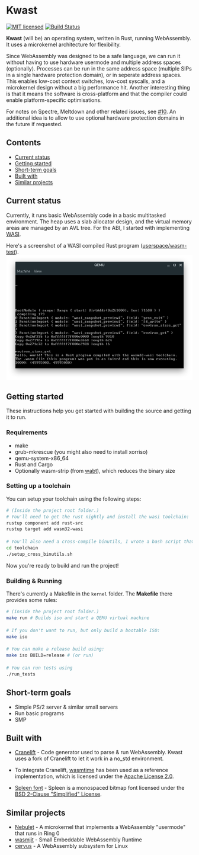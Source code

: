 # Kwast

[![MIT licensed](https://img.shields.io/badge/license-MIT-blue.svg)](./LICENSE) [![Build Status](https://travis-ci.com/kwast-os/kwast.svg?branch=main)](https://travis-ci.com/kwast-os/kwast)

**Kwast** (will be) an operating system, written in Rust, running WebAssembly. It uses a microkernel architecture for flexibility.

Since WebAssembly was designed to be a safe language, we can run it without having to use hardware usermode and multiple address spaces (optionally).
Processes can be run in the same address space (multiple SIPs in a single hardware protection domain), or in seperate address spaces.
This enables low-cost context switches, low-cost syscalls, and a microkernel design without a big performance hit.
Another interesting thing is that it means the software is cross-platform and that the compiler could enable platform-specific optimisations.

For notes on Spectre, Meltdown and other related issues, see [#10](https://github.com/nielsdos/kwast/issues/10).
An additional idea is to allow to use optional hardware protection domains in the future if requested.

## Contents

* [Current status](#current_status)
* [Getting started](#getting_started)
* [Short-term goals](#short_term_goals)
* [Built with](#built_with)
* [Similar projects](#similar_projects)

## <a name="current_status"> Current status </a>

Currently, it runs basic WebAssembly code in a basic multitasked environment.
The heap uses a slab allocator design, and the virtual memory areas are managed by an AVL tree.
For the ABI, I started with implementing [WASI](https://github.com/WebAssembly/WASI).

Here's a screenshot of a WASI compiled Rust program ([userspace/wasm-test](userspace/wasm-test)).
![Screenshot](docs/screenshot.png "A simple Rust program")

## <a name="getting_started"> Getting started </a>

These instructions help you get started with building the source and getting it to run.

### Requirements

* make
* grub-mkrescue (you might also need to install xorriso)
* qemu-system-x86_64
* Rust and Cargo
* Optionally wasm-strip (from [wabt](https://github.com/WebAssembly/wabt)), which reduces the binary size

### Setting up a toolchain

You can setup your toolchain using the following steps:
```bash
# (Inside the project root folder.)
# You'll need to get the rust nightly and install the wasi toolchain:
rustup component add rust-src
rustup target add wasm32-wasi

# You'll also need a cross-compile binutils, I wrote a bash script that builds this for you.
cd toolchain
./setup_cross_binutils.sh
```
Now you're ready to build and run the project!

### Building & Running

There's currently a Makefile in the `kernel` folder. The **Makefile** there provides some rules:

```bash
# (Inside the project root folder.)
make run # Builds iso and start a QEMU virtual machine

# If you don't want to run, but only build a bootable ISO:
make iso

# You can make a release build using:
make iso BUILD=release # (or run)

# You can run tests using
./run_tests
```

## <a name="short_term_goals"> Short-term goals </a>

* Simple PS/2 server & similar small servers
* Run basic programs
* SMP

## <a name="built_with"> Built with </a>

* [Cranelift](https://github.com/bytecodealliance/wasmtime/tree/main/cranelift) - Code generator used to parse & run WebAssembly. Kwast uses a fork of Cranelift to let it work in a no_std environment.

* To integrate Cranelift, [wasmtime](https://github.com/bytecodealliance/wasmtime/) has been used as a reference implementation, which is licensed under the [Apache License 2.0](https://github.com/bytecodealliance/wasmtime/blob/main/LICENSE).

* [Spleen font](https://github.com/fcambus/spleen) - Spleen is a monospaced bitmap font licensed under the [BSD 2-Clause "Simplified" License](https://github.com/fcambus/spleen/blob/master/LICENSE).

## <a name="similar_projects"> Similar projects </a>
* [Nebulet](https://github.com/nebulet/nebulet) - A microkernel that implements a WebAssembly "usermode" that runs in Ring 0
* [wasmjit](https://github.com/kenny-ngo/wasmjit) - Small Embeddable WebAssembly Runtime
* [cervus](https://github.com/cervus-v/cervus) - A WebAssembly subsystem for Linux
